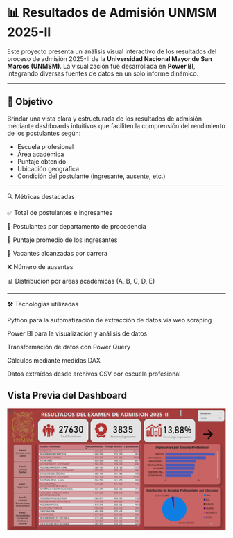 # 📊 Resultados de Admisión UNMSM 2025-II

Este proyecto presenta un análisis visual interactivo de los resultados del proceso de admisión 2025-II de la **Universidad Nacional Mayor de San Marcos (UNMSM)**. La visualización fue desarrollada en **Power BI**, integrando diversas fuentes de datos en un solo informe dinámico.

---

## 🧠 Objetivo

Brindar una vista clara y estructurada de los resultados de admisión mediante dashboards intuitivos que faciliten la comprensión del rendimiento de los postulantes según:

- Escuela profesional  
- Área académica  
- Puntaje obtenido  
- Ubicación geográfica  
- Condición del postulante (ingresante, ausente, etc.)

---

🔍 Métricas destacadas

✅ Total de postulantes e ingresantes

📍 Postulantes por departamento de procedencia

🎯 Puntaje promedio de los ingresantes

🧾 Vacantes alcanzadas por carrera

❌ Número de ausentes

📊 Distribución por áreas académicas (A, B, C, D, E)

---

🛠️ Tecnologías utilizadas

Python para la automatización de extracción de datos vía web scraping

Power BI para la visualización y análisis de datos

Transformación de datos con Power Query

Cálculos mediante medidas DAX

Datos extraídos desde archivos CSV por escuela profesional

## Vista Previa del Dashboard
![Admision Dashboard](https://github.com/Amontanez2/resultados-admision-unmsm-2025-II/blob/main/ResultadosAdmisionUNMSM2025.PNG?raw=true)

